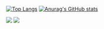 [![Top Langs](https://github-readme-stats.vercel.app/api/top-langs/?username=bum2us)](https://github.com/bum2us/github-readme-stats) 
[![Anurag's GitHub stats](https://github-readme-stats.vercel.app/api?username=bum2us)](https://github.com/bum2us/github-readme-stats)


<img src="https://img.shields.io/badge/C Sharp-368CCB?style=flat-square&logo=C Sharp&logoColor=#ffffff"/>
<img src="https://img.shields.io/badge/Spring-368CCB?style=flat-square&logo=Spring&logoColor=#6DB33F"/>
